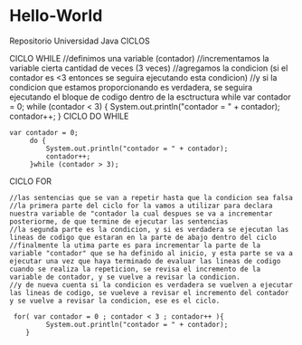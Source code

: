 # Hello-World
Repositorio Universidad Java
CICLOS

  CICLO WHILE
       //definimos una variable (contador)
       //incrementamos la variable cierta cantidad de veces (3 veces)
       //agregamos la condicion (si el contador es <3 entonces se seguira ejecutando esta condicion)
       //y si la condicion que estamos proporcionando es verdadera, se seguira ejecutando el bloque de codigo dentro de la esctructura while
       var contador = 0;
       while (contador < 3) {
           System.out.println("contador = " + contador);
           contador++;
       }
  CICLO DO WHILE

	var contador = 0;
         do {
             System.out.println("contador = " + contador);
             contador++;
         }while (contador > 3); 
 
   CICLO FOR
	
	//las sentencias que se van a repetir hasta que la condicion sea falsa
	//la primera parte del ciclo for la vamos a utilizar para declara nuestra variable de "contador la cual despues se va a incrementar posteriorme, de que termine de ejecutar las sentencias
	//la segunda parte es la condicion, y si es verdadera se ejecutan las lineas de codigo que estaran en la parte de abajo dentro del ciclo
	//finalmente la utima parte es para incrementar la parte de la variable "contador" que se ha definido al inicio, y esta parte se va a ejecutar una vez que haya terminado de evaluar las lineas de codigo cuando se realiza la repeticion, se revisa el incremento de la variable de contador, y se vuelve a revisar la condicion.
	//y de nueva cuenta si la condicion es verdadera se vuelven a ejecutar las lineas de codigo, se vueleve a revisar el incremento del contador y se vuelve a revisar la condicion, ese es el ciclo.

	 for( var contador = 0 ; contador < 3 ; contador++ ){
             System.out.println("contador = " + contador); 
        }

